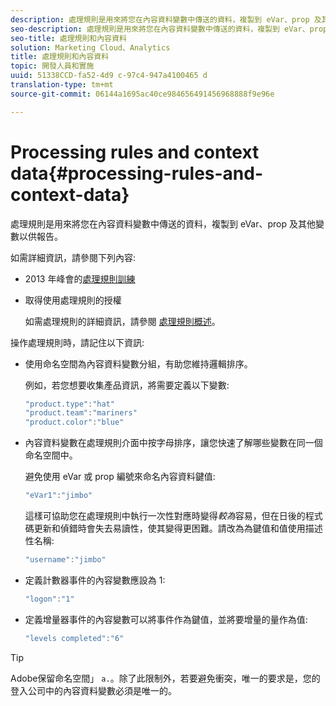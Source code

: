 ```yaml
---
description: 處理規則是用來將您在內容資料變數中傳送的資料，複製到 eVar、prop 及其他變數以供報告。
seo-description: 處理規則是用來將您在內容資料變數中傳送的資料，複製到 eVar、prop 及其他變數以供報告。
seo-title: 處理規則和內容資料
solution: Marketing Cloud、Analytics
title: 處理規則和內容資料
topic: 開發人員和實施
uuid: 51338CCD-fa52-4d9 c-97c4-947a4100465 d
translation-type: tm+mt
source-git-commit: 06144a1695ac40ce984656491456968888f9e96e

---
```



# Processing rules and context data{#processing-rules-and-context-data}

處理規則是用來將您在內容資料變數中傳送的資料，複製到 eVar、prop 及其他變數以供報告。

如需詳細資訊，請參閱下列內容:

* 2013 年峰會的[處理規則訓練](https://tv.adobe.com/embed/1181/16506/)
* 取得使用處理規則的授權

   如需處理規則的詳細資訊，請參閱 [處理規則概述](https://docs.adobe.com/content/help/en/analytics/admin/admin-tools/processing-rules/processing-rules.html)。

操作處理規則時，請記住以下資訊:

* 使用命名空間為內容資料變數分組，有助您維持邏輯排序。

   例如，若您想要收集產品資訊，將需要定義以下變數:

   ```js
   "product.type":"hat" 
   "product.team":"mariners" 
   "product.color":"blue"
   ```

* 內容資料變數在處理規則介面中按字母排序，讓您快速了解哪些變數在同一個命名空間中。

   避免使用 eVar 或 prop 編號來命名內容資料鍵值:

   ```js
   "eVar1":"jimbo"
   ```

   這樣可協助您在處理規則中執行一次性對應時變得&#x200B;*較為*&#x200B;容易，但在日後的程式碼更新和偵錯時會失去易讀性，使其變得更困難。請改為為鍵值和值使用描述性名稱:

   ```js
   "username":"jimbo"
   ```

* 定義計數器事件的內容變數應設為 1:

   ```js
   "logon":"1"
   ```

* 定義增量器事件的內容變數可以將事件作為鍵值，並將要增量的量作為值:

   ```js
   "levels completed":"6"
   ```

>[!TIP]
>
>Adobe保留命名空間」 `a.`。除了此限制外，若要避免衝突，唯一的要求是，您的登入公司中的內容資料變數必須是唯一的。

